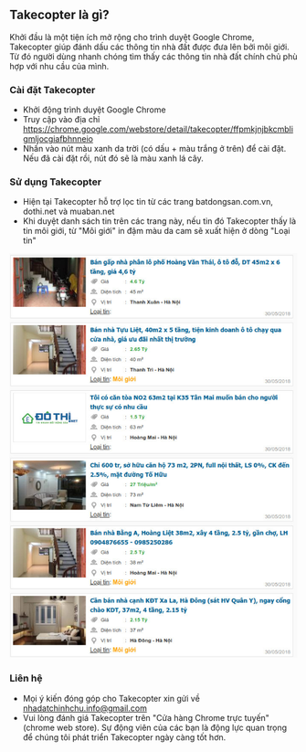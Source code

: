 ## Takecopter là gì?

Khởi đầu là một tiện ích mở rộng cho trình duyệt Google Chrome, Takecopter giúp đánh dấu các thông tin nhà đất được đưa lên bởi môi giới.
Từ đó người dùng nhanh chóng tìm thấy các thông tin nhà đất chính chủ phù hợp với nhu cầu của mình.

### Cài đặt Takecopter
- Khởi động trình duyệt Google Chrome
- Truy cập vào địa chỉ <https://chrome.google.com/webstore/detail/takecopter/ffpmkjnjbkcmbligmljocgiafbhnneio>
- Nhấn vào nút màu xanh da trời (có dấu + màu trắng ở trên) để cài đặt. Nếu đã cài đặt rồi, nút đó sẽ là màu xanh lá cây.

### Sử dụng Takecopter
- Hiện tại Takecopter hỗ trợ lọc tin từ các trang batdongsan.com.vn, dothi.net và muaban.net
- Khi duyệt danh sách tin trên các trang này, nếu tin đó Takecopter thấy là tin môi giới, từ "Môi giới" in đậm màu da cam sẽ xuất hiện ở dòng "Loại tin"

![Usage example](takecopter_example.jpg)

### Liên hệ
- Mọi ý kiến đóng góp cho Takecopter xin gửi về [nhadatchinhchu.info@gmail.com](mailto:nhadatchinhchu.info@gmail.com)
- Vui lòng đánh giá Takecopter trên "Cửa hàng Chrome trực tuyến" (chrome web store). Sự động viên của các bạn là động lực quan trọng để chúng tôi phát triển Takecopter ngày càng tốt hơn.
